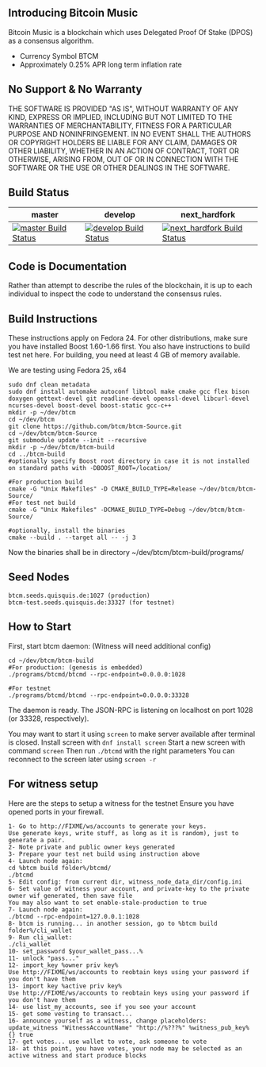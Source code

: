 Introducing Bitcoin Music
-------------------------

Bitcoin Music is a blockchain which uses Delegated Proof Of Stake (DPOS) as a consensus algorithm.

  - Currency Symbol BTCM
  - Approximately 0.25% APR long term inflation rate


No Support & No Warranty 
------------------------
THE SOFTWARE IS PROVIDED "AS IS", WITHOUT WARRANTY OF ANY KIND, EXPRESS OR
IMPLIED, INCLUDING BUT NOT LIMITED TO THE WARRANTIES OF MERCHANTABILITY,
FITNESS FOR A PARTICULAR PURPOSE AND NONINFRINGEMENT. IN NO EVENT SHALL THE
AUTHORS OR COPYRIGHT HOLDERS BE LIABLE FOR ANY CLAIM, DAMAGES OR OTHER
LIABILITY, WHETHER IN AN ACTION OF CONTRACT, TORT OR OTHERWISE, ARISING FROM,
OUT OF OR IN CONNECTION WITH THE SOFTWARE OR THE USE OR OTHER DEALINGS IN
THE SOFTWARE.

Build Status
------------

**master** | **develop** | **next_hardfork**
 --- | --- | ---
 [![master Build Status](https://travis-ci.org/btcm/btcm-Source.svg?branch=master)](https://travis-ci.org/btcm/btcm-Source) | [![develop Build Status](https://travis-ci.org/btcm/btcm-Source.svg?branch=develop)](https://travis-ci.org/btcm/btcm-Source) | [![next_hardfork Build Status](https://travis-ci.org/btcm/btcm-Source.svg?branch=next_hardfork)](https://travis-ci.org/btcm/btcm-Source) | [![testnet Build Status](https://travis-ci.org/btcm/btcm-Source.svg?branch=testnet)](https://travis-ci.org/btcm/btcm-Source)

Code is Documentation
---------------------

Rather than attempt to describe the rules of the blockchain, it is up to
each individual to inspect the code to understand the consensus rules.  

Build Instructions
------------------
These instructions apply on Fedora 24. For other distributions, make sure you have 
installed Boost 1.60-1.66 first. You also have instructions to build test net here.
For building, you need at least 4 GB of memory available.

We are testing using Fedora 25, x64

    sudo dnf clean metadata
    sudo dnf install automake autoconf libtool make cmake gcc flex bison doxygen gettext-devel git readline-devel openssl-devel libcurl-devel ncurses-devel boost-devel boost-static gcc-c++
    mkdir -p ~/dev/btcm
    cd ~/dev/btcm
    git clone https://github.com/btcm/btcm-Source.git
    cd ~/dev/btcm/btcm-Source
    git submodule update --init --recursive
    mkdir -p ~/dev/btcm/btcm-build
    cd ../btcm-build
    #optionally specify Boost root directory in case it is not installed on standard paths with -DBOOST_ROOT=/location/
    
    #For production build
    cmake -G "Unix Makefiles" -D CMAKE_BUILD_TYPE=Release ~/dev/btcm/btcm-Source/
    #For test net build
    cmake -G "Unix Makefiles" -DCMAKE_BUILD_TYPE=Debug ~/dev/btcm/btcm-Source/
    
    #optionally, install the binaries
    cmake --build . --target all -- -j 3
    
Now the binaries shall be in directory ~/dev/btcm/btcm-build/programs/

Seed Nodes
----------
    btcm.seeds.quisquis.de:1027 (production)
    btcm-test.seeds.quisquis.de:33327 (for testnet)

How to Start
------------
First, start btcm daemon:
(Witness will need additional config)

    cd ~/dev/btcm/btcm-build
    #For production: (genesis is embedded)
    ./programs/btcmd/btcmd --rpc-endpoint=0.0.0.0:1028
   
    #For testnet
    ./programs/btcmd/btcmd --rpc-endpoint=0.0.0.0:33328
    
The daemon is ready. The JSON-RPC is listening on localhost on port 1028 (or 33328, respectively).

You may want to start it using `screen` to make server available after terminal is closed.
Install screen with `dnf install screen`
Start a new screen with command `screen`
Then run `./btcmd` with the right parameters
You can reconnect to the screen later using `screen -r`

For witness setup
------------
Here are the steps to setup a witness for the testnet
Ensure you have opened ports in your firewall.

    1- Go to http://FIXME/ws/accounts to generate your keys.
    Use generate keys, write stuff, as long as it is random), just to generate a pair.
    2- Note private and public owner keys generated
    3- Prepare your test net build using instruction above
    4- Launch node again:
    cd %btcm build folder%/btcmd/
    ./btcmd
    5- Edit config: from current dir, witness_node_data_dir/config.ini
    6- Set value of witness your account, and private-key to the private owner wif generated, then save file
    You may also want to set enable-stale-production to true
    7- Launch node again:
    ./btcmd --rpc-endpoint=127.0.0.1:1028
    8- btcm is running... in another session, go to %btcm build folder%/cli_wallet
    9- Run cli_wallet:
    ./cli_wallet
    10- set_password $your_wallet_pass...%
    11- unlock "pass..."
    12- import_key %owner priv key%
    Use http://FIXME/ws/accounts to reobtain keys using your password if you don't have them
    13- import key %active priv key%
    Use http://FIXME/ws/accounts to reobtain keys using your password if you don't have them
    14- use list_my_accounts, see if you see your account
    15- get some vesting to transact...
    16- announce yourself as a witness, change placeholders: update_witness "WitnessAccountName" "http://%???%" %witness_pub_key% {} true
    17- get votes... use wallet to vote, ask someone to vote
    18- at this point, you have votes, your node may be selected as an active witness and start produce blocks
